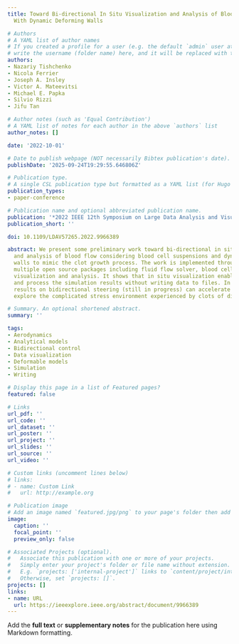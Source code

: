 ```yaml
---
title: Toward Bi-directional In Situ Visualization and Analysis of Blood Flow Simulations
  With Dynamic Deforming Walls

# Authors
# A YAML list of author names
# If you created a profile for a user (e.g. the default `admin` user at `content/authors/admin/`), 
# write the username (folder name) here, and it will be replaced with their full name and linked to their profile.
authors:
- Nazariy Tishchenko
- Nicola Ferrier
- Joseph A. Insley
- Victor A. Mateevitsi
- Michael E. Papka
- Silvio Rizzi
- Jifu Tan

# Author notes (such as 'Equal Contribution')
# A YAML list of notes for each author in the above `authors` list
author_notes: []

date: '2022-10-01'

# Date to publish webpage (NOT necessarily Bibtex publication's date).
publishDate: '2025-09-24T19:29:55.646806Z'

# Publication type.
# A single CSL publication type but formatted as a YAML list (for Hugo requirements).
publication_types:
- paper-conference

# Publication name and optional abbreviated publication name.
publication: '*2022 IEEE 12th Symposium on Large Data Analysis and Visualization (LDAV)*'
publication_short: ''

doi: 10.1109/LDAV57265.2022.9966389

abstract: We present some preliminary work toward bi-directional in situ visualization
  and analysis of blood flow considering blood cell suspensions and dynamic moving
  walls to mimic the clot growth process. The work is implemented through integrating
  multiple open source packages including fluid flow solver, blood cells, and in situ
  visualization and analysis. It shows that in situ visualization enables us to examine
  and process the simulation results without writing data to files. In addition, preliminary
  results on bidirectional steering (still in progress) can accelerate engineers to
  explore the complicated stress environment experienced by clots of different sizes.

# Summary. An optional shortened abstract.
summary: ''

tags:
- Aerodynamics
- Analytical models
- Bidirectional control
- Data visualization
- Deformable models
- Simulation
- Writing

# Display this page in a list of Featured pages?
featured: false

# Links
url_pdf: ''
url_code: ''
url_dataset: ''
url_poster: ''
url_project: ''
url_slides: ''
url_source: ''
url_video: ''

# Custom links (uncomment lines below)
# links:
# - name: Custom Link
#   url: http://example.org

# Publication image
# Add an image named `featured.jpg/png` to your page's folder then add a caption below.
image:
  caption: ''
  focal_point: ''
  preview_only: false

# Associated Projects (optional).
#   Associate this publication with one or more of your projects.
#   Simply enter your project's folder or file name without extension.
#   E.g. `projects: ['internal-project']` links to `content/project/internal-project/index.md`.
#   Otherwise, set `projects: []`.
projects: []
links:
- name: URL
  url: https://ieeexplore.ieee.org/abstract/document/9966389
---
```


Add the **full text** or **supplementary notes** for the publication here using Markdown formatting.
